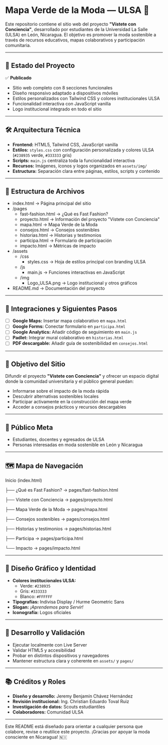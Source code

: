 # Mapa Verde de la Moda — ULSA 🌿

Este repositorio contiene el sitio web del proyecto **"Vístete con Conciencia"**, desarrollado por estudiantes de la Universidad La Salle (ULSA) en León, Nicaragua. El objetivo es promover la moda sostenible a través de recursos educativos, mapas colaborativos y participación comunitaria.

---

## 📌 Estado del Proyecto

✅ **Publicado**  
- Sitio web completo con 8 secciones funcionales  
- Diseño responsivo adaptado a dispositivos móviles  
- Estilos personalizados con Tailwind CSS y colores institucionales ULSA  
- Funcionalidad interactiva con JavaScript vanilla  
- Logo institucional integrado en todo el sitio  

---

## 🛠️ Arquitectura Técnica

- **Frontend:** HTML5, Tailwind CSS, JavaScript vanilla  
- **Estilos:** `styles.css` con configuración personalizada y colores ULSA (`#238935` verde, `#333333` gris)  
- **Scripts:** `main.js` centraliza toda la funcionalidad interactiva  
- **Recursos:** Imágenes, íconos y logos organizados en `assets/img/`  
- **Estructura:** Separación clara entre páginas, estilos, scripts y contenido

---

## 📁 Estructura de Archivos

- index.html → Página principal del sitio
- /pages
  - fast-fashion.html → ¿Qué es Fast Fashion?
  - proyecto.html → Información del proyecto "Vístete con Conciencia"
  - mapa.html → Mapa Verde de la Moda
  - consejos.html → Consejos sostenibles
  - historias.html → Historias y testimonios
  - participa.html → Formulario de participación
  - impacto.html → Métricas de impacto
- /assets
  - /css
    - styles.css → Hoja de estilos principal con branding ULSA
  - /js
    - main.js → Funciones interactivas en JavaScript
  - /img
    - Logo_ULSA.png → Logo institucional y otros gráficos
- README.md → Documentación del proyecto

---

## 🔗 Integraciones y Siguientes Pasos

- [ ] **Google Maps:** Insertar mapa colaborativo en `mapa.html`  
- [ ] **Google Forms:** Conectar formulario en `participa.html`  
- [ ] **Google Analytics:** Añadir código de seguimiento en `main.js`  
- [ ] **Padlet:** Integrar mural colaborativo en `historias.html`  
- [ ] **PDF descargable:** Añadir guía de sostenibilidad en `consejos.html`

---

## 🎯 Objetivo del Sitio

Difundir el proyecto **"Vístete con Conciencia"** y ofrecer un espacio digital donde la comunidad universitaria y el público general puedan:

- Informarse sobre el impacto de la moda rápida  
- Descubrir alternativas sostenibles locales  
- Participar activamente en la construcción del mapa verde  
- Acceder a consejos prácticos y recursos descargables

---

## 👥 Público Meta

- Estudiantes, docentes y egresados de ULSA  
- Personas interesadas en moda sostenible en León y Nicaragua

---

## 🗺️ Mapa de Navegación

Inicio (index.html)

├── ¿Qué es Fast Fashion? → pages/fast-fashion.html

├── Vístete con Conciencia → pages/proyecto.html

├── Mapa Verde de la Moda → pages/mapa.html

├── Consejos sostenibles → pages/consejos.html

├── Historias y testimonios → pages/historias.html

├── Participa → pages/participa.html

└── Impacto → pages/impacto.html

---

## 🎨 Diseño Gráfico y Identidad

- **Colores institucionales ULSA:**  
  - Verde: `#238935`  
  - Gris: `#333333`  
  - Blanco: `#FFFFFF`  
- **Tipografías:** Indivisa Display / Hurme Geometric Sans  
- **Slogan:** *¡Aprendemos para Servir!*  
- **Iconografía:** Logos oficiales

---

## 🧪 Desarrollo y Validación

- Ejecutar localmente con Live Server  
- Validar HTML5 y accesibilidad  
- Probar en distintos dispositivos y navegadores  
- Mantener estructura clara y coherente en `assets/` y `pages/`

---

## 📚 Créditos y Roles

- **Diseño y desarrollo:** Jeremy Benjamín Chávez Hernández
- **Revisión institucional:** Ing. Christian Eduardo Toval Ruiz
- **Investigación de datos:** Scouts estudiantiles
- **Colaboradores:** Comunidad ULSA

---

Este README está diseñado para orientar a cualquier persona que colabore, revise o reutilice este proyecto. ¡Gracias por apoyar la moda consciente en Nicaragua! 🇳🇮
